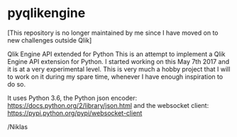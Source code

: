 # pyqlikengine

[This repository is no longer maintained by me since I have moved on to new challenges outside Qlik]

Qlik Engine API extended for Python
This is an attempt to implement a Qlik Engine API extension for Python. I started working on this May 7th 2017 and it is at a very experimental level. This is very much a hobby project that I will to work on it during my spare time, whenever I have enough inspiration to do so.

It uses Python 3.6, the Python json encoder: https://docs.python.org/2/library/json.html and the websocket client: 
https://pypi.python.org/pypi/websocket-client



/Niklas
